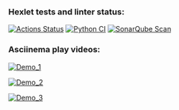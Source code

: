 ### Hexlet tests and linter status:
[![Actions Status](https://github.com/oleg-dixon/python-project-50/actions/workflows/hexlet-check.yml/badge.svg)](https://github.com/oleg-dixon/python-project-50/actions) [![Python CI](https://github.com/oleg-dixon/python-project-50/actions/workflows/pyci.yml/badge.svg)](https://github.com/oleg-dixon/python-project-50/actions/workflows/pyci.yml) [![SonarQube Scan](https://github.com/oleg-dixon/python-project-50/actions/workflows/sonarqube.yml/badge.svg)](https://github.com/oleg-dixon/python-project-50/actions/workflows/sonarqube.yml)

### Asciinema play videos:
[![Demo_1](https://asciinema.org/a/45M7valtIygIqxKGKuyvZgnpS.svg?rows=20)](https://asciinema.org/a/45M7valtIygIqxKGKuyvZgnpS)

[![Demo_2](https://asciinema.org/a/SR372s6iNQKzaKejhrwdQQpSh.svg)](https://asciinema.org/a/SR372s6iNQKzaKejhrwdQQpSh)

[![Demo_3](https://asciinema.org/a/OubwTZtkcX9s9gH8YP88OZcjL.svg)](https://asciinema.org/a/OubwTZtkcX9s9gH8YP88OZcjL)